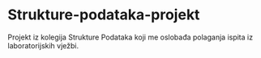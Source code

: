 # Strukture-podataka-projekt
Projekt iz kolegija Strukture Podataka koji me oslobađa polaganja ispita iz laboratorijskih vježbi.
